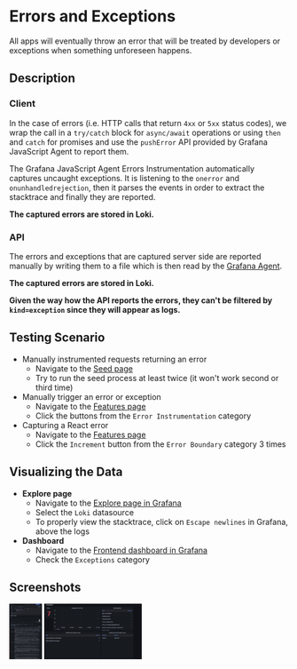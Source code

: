 # Errors and Exceptions

All apps will eventually throw an error that will be treated by developers or exceptions when something unforeseen
happens.

## Description

### Client

In the case of errors (i.e. HTTP calls that return `4xx` or `5xx` status codes), we wrap the call in a `try/catch` block
for `async/await` operations or using `then` and `catch` for promises and use the `pushError` API provided by Grafana
JavaScript Agent to report them.

The Grafana JavaScript Agent Errors Instrumentation automatically captures uncaught exceptions. It is listening to the `onerror`
and `onunhandledrejection`, then it parses the events in order to extract the stacktrace and finally they are reported.

**The captured errors are stored in Loki.**

### API

The errors and exceptions that are captured server side are reported manually by writing them to a file which is then
read by the [Grafana Agent](https://github.com/grafana/agent).

**The captured errors are stored in Loki.**

**Given the way how the API reports the errors, they can't be filtered by `kind=exception` since they will appear as
logs.**

## Testing Scenario

- Manually instrumented requests returning an error
  - Navigate to the [Seed page](http://localhost:5173/seed)
  - Try to run the seed process at least twice (it won't work second or third time)
- Manually trigger an error or exception
  - Navigate to the [Features page](http://localhost:5173/features)
  - Click the buttons from the `Error Instrumentation` category
- Capturing a React error
  - Navigate to the [Features page](http://localhost:5173/features)
  - Click the `Increment` button from the `Error Boundary` category 3 times

## Visualizing the Data

- **Explore page**
  - Navigate to the [Explore page in Grafana](http://localhost:3000/explore)
  - Select the `Loki` datasource
  - To properly view the stacktrace, click on `Escape newlines` in Grafana, above the logs
- **Dashboard**
  - Navigate to the [Frontend dashboard in Grafana](http://localhost:3000/dashboards?query=Frontend)
  - Check the `Exceptions` category

## Screenshots

[<img src="../assets/features/errorsViewExplore.png" alt="Viewing errors in Explore" height="100" />](../assets/features/errorsViewExplore.png)
[<img src="../assets/features/errorsViewDashboard.png" alt="Viewing errors in Dashboard" height="100" />](../assets/features/errorsViewDashboard.png)

